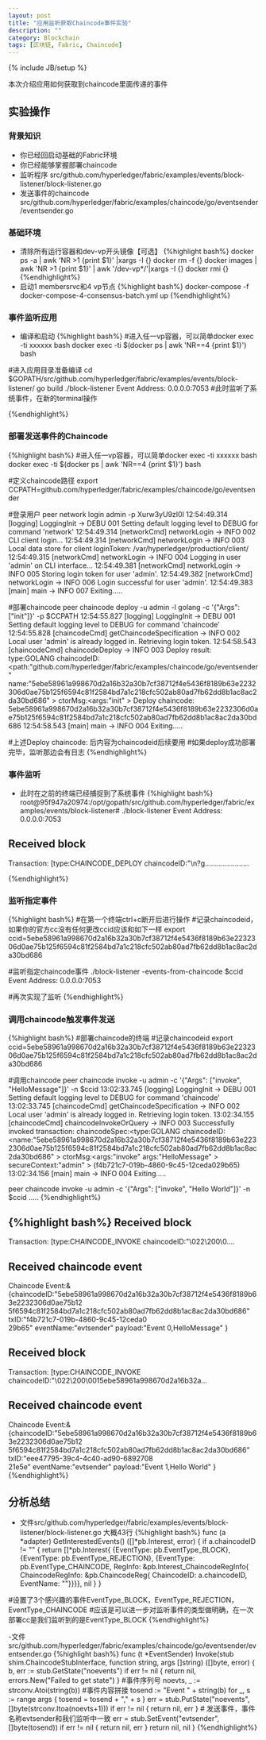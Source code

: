 ```yaml
---
layout: post
title: "应用监听获取Chaincode事件实验"
description: ""
category: Blockchain 
tags: [区块链, Fabric, Chaincode]
---
```

{% include JB/setup %}
<p>
本次介绍应用如何获取到chaincode里面传递的事件
</p>



## 实验操作

### 背景知识
- 你已经回启动基础的Fabric环境
- 你已经能够掌握部署chaincode
- 监听程序  src/github.com/hyperledger/fabric/examples/events/block-listener/block-listener.go
- 发送事件的chaincode src/github.com/hyperledger/fabric/examples/chaincode/go/eventsender/eventsender.go

### 基础环境
- 清除所有运行容器和dev-vp开头镜像【可选】
{%highlight bash%}
docker ps -a | awk 'NR >1 {print $1}' |xargs -I {} docker rm -f {} 
docker images | awk 'NR >1 {print $1}' | awk '/dev-vp*/'|xargs -I {} docker rmi {}
{%endhighlight%}
- 启动1 membersrvc和4 vp节点
{%highlight bash%}
docker-compose -f docker-compose-4-consensus-batch.yml up
{%endhighlight%}

### 事件监听应用
- 编译和启动
{%highlight bash%}
#进入任一vp容器，可以简单docker exec -ti xxxxxx bash
docker exec -ti $(docker ps | awk 'NR==4 {print $1}') bash

#进入应用目录准备编译
cd $GOPATH/src/github.com/hyperledger/fabric/examples/events/block-listener/
go build
./block-listener
Event Address: 0.0.0.0:7053
#此时监听了系统事件，在新的terminal操作

{%endhighlight%}

### 部署发送事件的Chaincode
{%highlight bash%}
#进入任一vp容器，可以简单docker exec -ti xxxxxx bash
docker exec -ti $(docker ps | awk 'NR==4 {print $1}') bash

#定义chaincode路径
export CCPATH=github.com/hyperledger/fabric/examples/chaincode/go/eventsender

#登录用户
peer network login admin -p Xurw3yU9zI0l
12:54:49.314 [logging] LoggingInit -> DEBU 001 Setting default logging level to DEBUG for command 'network'
12:54:49.314 [networkCmd] networkLogin -> INFO 002 CLI client login...
12:54:49.314 [networkCmd] networkLogin -> INFO 003 Local data store for client loginToken: /var/hyperledger/production/client/
12:54:49.315 [networkCmd] networkLogin -> INFO 004 Logging in user 'admin' on CLI interface...
12:54:49.381 [networkCmd] networkLogin -> INFO 005 Storing login token for user 'admin'.
12:54:49.382 [networkCmd] networkLogin -> INFO 006 Login successful for user 'admin'.
12:54:49.383 [main] main -> INFO 007 Exiting.....

#部署chaincode
peer chaincode deploy -u admin -l golang -c '{"Args": ["init"]}' -p $CCPATH
12:54:55.827 [logging] LoggingInit -> DEBU 001 Setting default logging level to DEBUG for command 'chaincode'
12:54:55.828 [chaincodeCmd] getChaincodeSpecification -> INFO 002 Local user 'admin' is already logged in. Retrieving login token.
12:54:58.543 [chaincodeCmd] chaincodeDeploy -> INFO 003 Deploy result: type:GOLANG chaincodeID:<path:"github.com/hyperledger/fabric/examples/chaincode/go/eventsender" name:"5ebe58961a998670d2a16b32a30b7cf38712f4e5436f8189b63e2232306d0ae75b125f6594c81f2584bd7a1c218cfc502ab80ad7fb62dd8b1ac8ac2da30bd686" > ctorMsg:<args:"init" > 
Deploy chaincode: 5ebe58961a998670d2a16b32a30b7cf38712f4e5436f8189b63e2232306d0ae75b125f6594c81f2584bd7a1c218cfc502ab80ad7fb62dd8b1ac8ac2da30bd686
12:54:58.543 [main] main -> INFO 004 Exiting.....

#上述Deploy chaincode: 后内容为chaincodeid后续要用
#如果deploy成功部署完毕，监听那边会有日志
{%endhighlight%}

### 事件监听
- 此时在之前的终端已经捕捉到了系统事件
{%highlight bash%}
root@95f947a20974:/opt/gopath/src/github.com/hyperledger/fabric/examples/events/block-listener# ./block-listener 
Event Address: 0.0.0.0:7053


Received block
--------------
Transaction:
        [type:CHAINCODE_DEPLOY chaincodeID:"\n?g......................
        
{%endhighlight%}

### 监听指定事件
{%highlight bash%}
#在第一个终端ctrl+c断开后进行操作
#记录chaincodeid，如果你的官方cc没有任何更改ccid应该和如下一样
export ccid=5ebe58961a998670d2a16b32a30b7cf38712f4e5436f8189b63e2232306d0ae75b125f6594c81f2584bd7a1c218cfc502ab80ad7fb62dd8b1ac8ac2da30bd686

#监听指定chaincode事件
./block-listener -events-from-chaincode $ccid
Event Address: 0.0.0.0:7053

#再次实现了监听
{%endhighlight%}

### 调用chaincode触发事件发送
{%highlight bash%}
#部署chaincode的终端
#记录chaincodeid
export ccid=5ebe58961a998670d2a16b32a30b7cf38712f4e5436f8189b63e2232306d0ae75b125f6594c81f2584bd7a1c218cfc502ab80ad7fb62dd8b1ac8ac2da30bd686

#调用chaincode
peer chaincode invoke -u admin -c '{"Args": ["invoke", "HelloMessage"]}' -n $ccid
13:02:33.745 [logging] LoggingInit -> DEBU 001 Setting default logging level to DEBUG for command 'chaincode'
13:02:33.745 [chaincodeCmd] getChaincodeSpecification -> INFO 002 Local user 'admin' is already logged in. Retrieving login token.
13:02:34.155 [chaincodeCmd] chaincodeInvokeOrQuery -> INFO 003 Successfully invoked transaction: chaincodeSpec:<type:GOLANG chaincodeID:<name:"5ebe58961a998670d2a16b32a30b7cf38712f4e5436f8189b63e2232306d0ae75b125f6594c81f2584bd7a1c218cfc502ab80ad7fb62dd8b1ac8ac2da30bd686" > ctorMsg:<args:"invoke" args:"HelloMessage" > secureContext:"admin" > (f4b721c7-019b-4860-9c45-12ceda029b65)
13:02:34.156 [main] main -> INFO 004 Exiting.....

peer chaincode invoke -u admin -c '{"Args": ["invoke", "Hello World"]}' -n $ccid
.....
{%endhighlight%}

{%highlight bash%}
Received block
--------------
Transaction:
        [type:CHAINCODE_INVOKE chaincodeID:"\022\200\0....
        
       
Received chaincode event
------------------------
Chaincode Event:&{chaincodeID:"5ebe58961a998670d2a16b32a30b7cf38712f4e5436f8189b63e2232306d0ae75b12<br/>
5f6594c81f2584bd7a1c218cfc502ab80ad7fb62dd8b1ac8ac2da30bd686" txID:"f4b721c7-019b-4860-9c45-12ceda0<br/>
29b65" eventName:"evtsender" payload:"Event 0,HelloMessage" }

Received block
--------------
Transaction:
        [type:CHAINCODE_INVOKE chaincodeID:"\022\200\0015ebe58961a998670d2a16b32a...


Received chaincode event
------------------------
Chaincode Event:&{chaincodeID:"5ebe58961a998670d2a16b32a30b7cf38712f4e5436f8189b63e2232306d0ae75b12<br/>
5f6594c81f2584bd7a1c218cfc502ab80ad7fb62dd8b1ac8ac2da30bd686" txID:"eee47795-39c4-4c40-ad90-6892708<br/>
21e5e" eventName:"evtsender" payload:"Event 1,Hello World" }
{%endhighlight%}

## 分析总结
- 文件src/github.com/hyperledger/fabric/examples/events/block-listener/block-listener.go 大概43行
{%highlight bash%}
func (a *adapter) GetInterestedEvents() ([]*pb.Interest, error) {
	if a.chaincodeID != "" {
		return []*pb.Interest{
			{EventType: pb.EventType_BLOCK},
			{EventType: pb.EventType_REJECTION},
			{EventType: pb.EventType_CHAINCODE,
				RegInfo: &pb.Interest_ChaincodeRegInfo{
					ChaincodeRegInfo: &pb.ChaincodeReg{
						ChaincodeID: a.chaincodeID,
						EventName:   ""}}}}, nil
	}
}

#设置了3个感兴趣的事件EventType_BLOCK，EventType_REJECTION，EventType_CHAINCODE
#应该是可以进一步对监听事件的类型做明确，在一次部署cc是我们监听到的是EventType_BLOCK
{%endhighlight%}

-文件src/github.com/hyperledger/fabric/examples/chaincode/go/eventsender/eventsender.go
{%highlight bash%}
func (t *EventSender) Invoke(stub shim.ChaincodeStubInterface, function string, args []string) ([]byte, error) {
	b, err := stub.GetState("noevents")
	if err != nil {
		return nil, errors.New("Failed to get state")
	}
	#事件序列号
	noevts, _ := strconv.Atoi(string(b))
    #事件内容拼接
	tosend := "Event " + string(b)
	for _, s := range args {
		tosend = tosend + "," + s
	}
	err = stub.PutState("noevents", []byte(strconv.Itoa(noevts+1)))
	if err != nil {
		return nil, err
	}
    # 发送事件，事件名称evtsender和我们监听中一致
	err = stub.SetEvent("evtsender", []byte(tosend))
	if err != nil {
		return nil, err
	}
	return nil, nil
}
{%endhighlight%}

